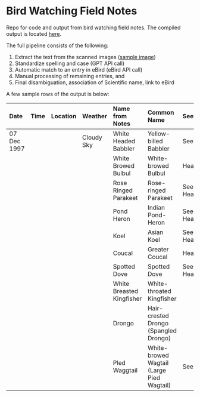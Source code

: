 # Bird Watching Field Notes

Repo for code and output from bird watching field notes. The compiled output is located [here](output/field_notes.md).

The full pipeline consists of the following:
1. Extract the text from the scanned images ([sample image](data/raw/sample_scans/20240810_165732.jpg))
2. Standardize spelling and case (GPT API call)
3. Automatic match to an entry in eBird (eBird API call)
4. Manual processing of remaining entries, and
5. Final disambiguation, association of Scientific name, link to eBird

A few sample rows of the output is below:


  | Date        | Time               | Location                             | Weather                    | Name from Notes              | Common Name                                             | Seen/Heard     | Count        | Male/Female   | Comments                                           | Scientific Name                 | eBird URL                                                                                                       |
|:------------|:-------------------|:-------------------------------------|:---------------------------|:-----------------------------|:--------------------------------------------------------|:---------------|:-------------|:--------------|:---------------------------------------------------|:--------------------------------|:----------------------------------------------------------------------------------------------------------------|
 | 07 Dec 1997 |                    |                                      | Cloudy Sky                 | White Headed Babbler         | Yellow-billed Babbler                                   | Seen           |              |               |                                                    | Argya affinis                   | [Yellow-billed Babbler](https://ebird.org/species/yebbab1?siteLanguage=en_IN)                                   |
|                 |                    |                                      |                            | White Browed Bulbul          | White-browed Bulbul                                     | Heard          |              |               |                                                    | Pycnonotus luteolus             | [White-browed Bulbul](https://ebird.org/species/whbbul2?siteLanguage=en_IN)                                     |
|                 |                    |                                      |                            | Rose Ringed Parakeet         | Rose-ringed Parakeet                                    | Seen And Heard |              |               |                                                    | Psittacula krameri              | [Rose-ringed Parakeet](https://ebird.org/species/rorpar?siteLanguage=en_IN)                                     |
|                |                    |                                      |                            | Pond Heron                   | Indian Pond-Heron                                       | Seen And Heard |              |               |                                                    | Ardeola grayii                  | [Indian Pond-Heron](https://ebird.org/species/inpher1?siteLanguage=en_IN)                                       |
|                 |                    |                                      |                            | Koel                         | Asian Koel                                              | Seen And Heard |              |               |                                                    | Eudynamys scolopaceus           | [Asian Koel](https://ebird.org/species/asikoe2?siteLanguage=en_IN)                                              |
|                 |                    |                                      |                            | Coucal                       | Greater Coucal                                          | Heard          |              |               |                                                    | Centropus sinensis              | [Greater Coucal](https://ebird.org/species/grecou1?siteLanguage=en_IN)                                          |
|                |                    |                                      |                            | Spotted Dove                 | Spotted Dove                                            | Seen And Heard |              |               |                                                    | Spilopelia chinensis            | [Spotted Dove](https://ebird.org/species/spodov?siteLanguage=en_IN)                                             |
|                 |                    |                                      |                            | White Breasted Kingfisher    | White-throated Kingfisher                               |                |              |               |                                                    | Halcyon smyrnensis              | [White-throated Kingfisher](https://ebird.org/species/whtkin2?siteLanguage=en_IN)                               |
|                 |                    |                                      |                            | Drongo                       | Hair-crested Drongo (Spangled Drongo)                   |                |              |               |                                                    | Dicrurus hottentottus           | [Hair-crested Drongo (Spangled Drongo)](https://ebird.org/species/hacdro1?siteLanguage=en_IN)                   |
|                 |                    |                                      |                            | Pled Waggtail                | White-browed Wagtail (Large Pied Wagtail)               | Seen           |              |               |                                                    | Motacilla maderaspatensis       | [White-browed Wagtail (Large Pied Wagtail)](https://ebird.org/species/whbwag1?siteLanguage=en_IN)               |